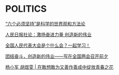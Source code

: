 # POLITICS

[“六个必须坚持”是科学的世界观和方法论](https://mp.weixin.qq.com/s?__biz=MjM5NjQ1NjY4MQ==&mid=2663613566&idx=1&sn=3adb30a8bb578d9cfdb4403a1ee1f392&chksm=bddfd5f88aa85cee1e13cfaac2c39140546cc053cf7dddc7e146794aaa48ab4a0ee0953d8b3b&mpshare=1&scene=1&srcid=01283ojJUNHAItP0pD4HqN5b&sharer_sharetime=1674915776182&sharer_shareid=3dfab670a7d12520d0e7f7136ac431bf&exportkey=n_ChQIAhIQBVUjlzWGKDFd20lVssObYxL0AQIE97dBBAEAAAAAAF%2BtMkJnrOYAAAAOpnltbLcz9gKNyK89dVj06sGDIZeiKQ4b%2B%2Fsze5n%2B1o0tvkEinAYCSdgJBCp7El2bFNJdOLGffQFdRYKHXABwCXFglPk5r2DhrvbQsOLl2flmA3o7CySfcfDZ8BrwyTZtcCQN1VbMKCh0IuYKvW2uGjruT0owY98Y1nQYGZQF5dnGBEHr81AmgM%2Fs%2FUOjzHdWP6DnyBLrzEA3iDBOkux8OCJlPHBWcjXVK9MZyEYlSV2BGr0dwYuhi4sfl0IG3kby4wvM0%2BAo0X%2B0ZQ6YMYN%2B3dV2XkqzVqjjYO%2FhZiI%3D&acctmode=0&pass_ticket=zrIxqXRiAkDQBEoF%2BpDMaVPHuUf%2FR7y4ZquhYVPou4J%2FzVC59avqoFScl4GfP0f5Eb05VCf1vA1CkfwApXOFlA%3D%3D&wx_header=0#rd)

[人民日报社论：激扬奋进力量 创造新的伟业](https://mp.weixin.qq.com/s?__biz=MzA4OTIyMjUyOQ==&mid=2654689192&idx=1&sn=4ddc61d4cfabc526730a20c98bb54b88&chksm=8bd1cb46bca64250d2371a1909845a1366028baa38fa1c572b3b45954d189ade11947855ccfe&mpshare=1&scene=1&srcid=0305Mcaz5EZMYcBkRJ2gr6YE&sharer_sharetime=1677982675298&sharer_shareid=3dfab670a7d12520d0e7f7136ac431bf&exportkey=n_ChQIAhIQ9cz739HckagOcwNEjKRpphL0AQIE97dBBAEAAAAAADpLAusYIm4AAAAOpnltbLcz9gKNyK89dVj09zvDvdeUbZYU%2Bz%2BYw2WDnadDYlWliXcMyIU3imO0vviYL2nO3kL8YfWzNP5JgOZJlOmPikucJ0ztQfDrFBwaITmLFikwWN%2Fyiws1gPR%2FhKLME4ocBisIZJyPUGM04c6u4vRwCRrk1R25rgVDZ0n3Vjh2G39PE9qIjGGQ87tdrn0nfKdboucvDgCJojQBLznkZNyDCk%2B5%2B3o9jcSxGO2NSyo%2F3NbmzIohYdOotGGO173wrh%2FPwbX8FspcEVTS0gNT5B3PCvN89WTcxH4fx7s%3D&acctmode=0&pass_ticket=7FyhSePCEi%2FV69a8tk4QMtRuJt74HilmKsURIA4XCmvYIyh01EV%2BP7ILyuGL2q3snkU9iWc8jTmCkBSW6SO8Cw%3D%3D&wx_header=0#rd)

[全国人民代表大会是个什么会？一起学习！](https://mp.weixin.qq.com/s?__biz=MjM5MjAxNDM4MA==&mid=2666641127&idx=1&sn=c9979c35050f2485c1d80b3b378ab219&chksm=bda9dfa48ade56b2a2c79616a02b70aeaa6191f1ec60546e4f388a63551712e48e5ecbd52cb4&mpshare=1&scene=1&srcid=0303AN7dYDw8N2Btlpu1YcQ5&sharer_sharetime=1677827161698&sharer_shareid=3dfab670a7d12520d0e7f7136ac431bf&exportkey=n_ChQIAhIQ2raDBva3Ua%2B7SeSM5Mt6FxL0AQIE97dBBAEAAAAAAJPNOtkzNqsAAAAOpnltbLcz9gKNyK89dVj0zsphvbu2qTQbVrlw%2BmKPku2GE3EUbu%2FhHTpOd2pn2i86jyAzkng73IfztKXgd4%2BjHXINhWr%2Bx7tkXZhZSCp%2Fy9YxrJKXB7mBbCFB3l%2FouJC3c3aG2LNbGSh%2Fz566K%2BQp7mz9Cqob4zW2%2FqE6pSwHxbmC7PJjnkHckw1ZeYycLLLfveH%2Ftd6Gz3Jhicv4y49ewtywjJApzr%2FuWyEx72HL0WMRCDC7LSyO%2FW3IXhAwVGx3vrT8SJMEZUMlC4VPQtYTydRdlS0tCLxRtNAnWhI%3D&acctmode=0&pass_ticket=7FyhSePCEi%2FV69a8tk4QMtRuJt74HilmKsURIA4XCmtj%2B7yhXBaNHjfYYwYgrim%2FB23rucTk3xEDPFX99j8tHw%3D%3D&wx_header=0#rd)

[团结奋斗，创造新的伟业——写在全国两会召开前夕](https://mp.weixin.qq.com/s?__biz=MjM5MjAxNDM4MA==&mid=2666641094&idx=1&sn=2d646935c44a5f4e3dc2f24e546ec8ef&chksm=bda9df858ade56939bf32c66c32ca027635224d9f2a717d8f501a0e31adb888415ebecaedb62&mpshare=1&scene=1&srcid=0303tTMou4qgsDq7MykyK67q&sharer_sharetime=1677826517820&sharer_shareid=3dfab670a7d12520d0e7f7136ac431bf&exportkey=n_ChQIAhIQoTey5l3i%2Bb2pV4ukCZQorRL0AQIE97dBBAEAAAAAADToOvaHdgEAAAAOpnltbLcz9gKNyK89dVj0klZCoSFXO5VXwvvrHQSJgAAe92HJiISfT3sLi2y2k7p1Bi8hbzwWzV%2FSQXCl6LlpO2SPUnhyCmOYrq6GODOAMCuRn1B3dNvm5Fow7QMjFIFbAQp0Ib6OT1MPlTmA5%2FvPQ%2BZbxZ6BGICITordE97zvw5CCPiAE%2FI4YIlR7Pl2BWioH%2B9Zp0it84Q52XdbkvseLDcOl7kUHwQdYWNyrRsCoyT57BKCdNNcW6gMOHBHoYi8qWU29Cc%2B%2FjvE8PM0RmoZqYp8s%2BW0%2FkJnCk4WEpQ%3D&acctmode=0&pass_ticket=7FyhSePCEi%2FV69a8tk4QMtRuJt74HilmKsURIA4XCmtLqRukrgYeazACpuzd0%2FJFW%2BDD5b%2Fi0K%2BQfDDJeASffg%3D%3D&wx_header=0#rd)

[杨小军 胡煜雯 | 在敢想敢为又善作善成中绽放青春之花](https://mp.weixin.qq.com/s?__biz=MzA4OTQ1OTgwNQ==&mid=2680439143&idx=1&sn=136742a96e6e6f868108a7583a300c14&chksm=8a2a7c55bd5df54337a0cc7fcd6ff4270c923489fc8b5f797fbd1a05d27bd66114f3a839f675&mpshare=1&scene=1&srcid=0221f5w8M8pWraT8cUYavqTx&sharer_sharetime=1676956490544&sharer_shareid=3dfab670a7d12520d0e7f7136ac431bf&exportkey=n_ChQIAhIQNk%2FD7VUlIcesqt8DirFnbhLwAQIE97dBBAEAAAAAAOK%2FMie3Nc8AAAAOpnltbLcz9gKNyK89dVj0NK3oeUYrT%2BVjYtcAIFcZWxfGYy0gV6KgzoJ6N3juf1v7tNWPtGy%2ByVIY2GXDX7fZ9lxvChGaaGGqffu5ijNtQNBaKL1pSF0fmTynCff6MHTTH2pFrBQakYqBzd%2FRljcrpWdX87QBnhjooch%2Fg3A5d59wovpGXbcLcNFYLGQ2uj7QVDNmTt633yX3EsUNrI%2FnTYaRYy7RdDdrClmsKnYpJsPni6kXhS%2FQ%2F3z%2BiHrzFxtid66WzM15VyPcrQ7kCVYHteDzycP40ufObw%3D%3D&acctmode=0&pass_ticket=7FyhSePCEi%2FV69a8tk4QMtRuJt74HilmKsURIA4XCmszv6VW4TNHXG54jbkUugwl9o025Pit2%2FIGJI3QdCpzYA%3D%3D&wx_header=0#rd)
